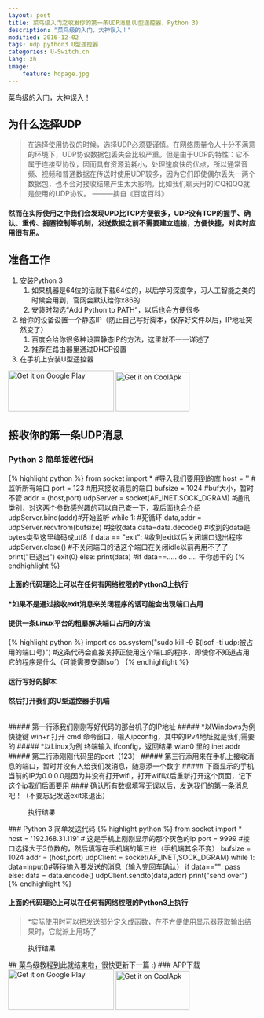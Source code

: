 ```yaml
---
layout: post
title: 菜鸟级入门之收发你的第一条UDP消息(U型遥控器，Python 3)
description: "菜鸟级的入门，大神误入！"
modified: 2016-12-02
tags: udp python3 U型遥控器
categories: U-Switch.cn
lang: zh
image:
    feature: hdpage.jpg
---
```


菜鸟级的入门，大神误入！



## 为什么选择UDP

> 在选择使用协议的时候，选择UDP必须要谨慎。在网络质量令人十分不满意的环境下，UDP协议数据包丢失会比较严重。但是由于UDP的特性：它不属于连接型协议，因而具有资源消耗小，处理速度快的优点，所以通常音频、视频和普通数据在传送时使用UDP较多，因为它们即使偶尔丢失一两个数据包，也不会对接收结果产生太大影响。比如我们聊天用的ICQ和QQ就是使用的UDP协议。 ———摘自《百度百科》
 
#### 然而在实际使用之中我们会发现UPD比TCP方便很多，UDP没有TCP的握手、确认、重传、拥塞控制等机制，发送数据之前不需要建立连接，方便快捷，对实时应用很有用。

## 准备工作
1. 安装Python 3
   1. 如果机器是64位的话就下载64位的，以后学习深度学，习人工智能之类的时候会用到，官网会默认给你x86的
   2. 安装时勾选“Add Python to PATH”，以后也会方便很多
2. 给你的设备设置一个静态IP（防止自己写好脚本，保存好文件以后，IP地址突然变了）
   1. 百度会给你很多种设置静态IP的方法，这里就不一一详述了
   2. 推荐在路由器里通过DHCP设置
3. 在手机上安装U型遥控器

<a href='https://play.google.com/store/apps/details?id=com.typey.tool.uswitch&pcampaignid=MKT-Other-global-all-co-prtnr-py-PartBadge-Mar2515-1'><img alt='Get it on Google Play' src='https://play.google.com/intl/en_us/badges/images/generic/en_badge_web_generic.png' height="83" width="215"/></a>
<a href='https://www.coolapk.com/apk/188229'><img alt='Get it on CoolApk' src='{{ site.url }}/images/coolan.png' height="80" width="150"/></a>


## 接收你的第一条UDP消息
### Python 3 简单接收代码

{% highlight python %}
from socket import * #导入我们要用到的库
host = '' #监听所有端口
port = 123 #用来接收消息的端口
bufsize = 1024 #buf大小，暂时不管
addr = (host,port)
udpServer = socket(AF_INET,SOCK_DGRAM) #通讯类别，对这两个参数感兴趣的可以自己查一下，我后面也会介绍
udpServer.bind(addr)#开始监听
while 1: #死循环
    data,addr = udpServer.recvfrom(bufsize) #接收data
	data=data.decode() #收到的data是bytes类型这里编码成utf8
    if data == "exit": #收到exit以后关闭端口退出程序
        udpServer.close() #不关闭端口的话这个端口在关闭idle以前再用不了了
		print("已退出")
        exit(0) 
    else:
        print(data)
        #if data==..... do .... 干你想干的
{% endhighlight %}

#### 上面的代码理论上可以在任何有网络权限的Python3上执行

#### *如果不是通过接收exit消息来关闭程序的话可能会出现端口占用
#### 提供一条Linux平台的粗暴解决端口占用的方法
{% highlight python %}
import os
os.system("sudo kill -9 $(lsof -ti udp:被占用的端口号)")
#这条代码会直接关掉正使用这个端口的程序，即使你不知道占用它的程序是什么（可能需要安装lsof）
{% endhighlight %}
#### 运行写好的脚本
#### 然后打开我们的U型遥控器手机端
<figure class="half center">
	<a href="{{ site.url }}/images/p1_u_cn/Screenshot_20180607-234249.jpg"> <img src="{{ site.url }}/images/p1_u_cn/Screenshot_20180607-234249.jpg" alt=""></a>
</figure>
##### 第一行添我们刚刚写好代码的那台机子的IP地址
#####    *以Windows为例 快捷键 win+r 打开 cmd 命令窗口，输入ipconfig，其中的IPv4地址就是我们需要的
#####    *以Linux为例 终端输入 ifconfig，返回结果 wlan0 里的 inet addr
##### 第二行添刚刚代码里的port（123）
##### 第三行添用来在手机上接收消息的端口，暂时并没有人给我们发消息，随意添一个数字
##### 下面显示的手机当前的IP为0.0.0.0是因为并没有打开wifi，打开wifi以后重新打开这个页面，记下这个ip我们后面要用
#### 确认所有数据填写无误以后，发送我们的第一条消息吧！（不要忘记发送exit来退出）
<figure class="half center">
	<a href="{{ site.url }}/images/p1_u_cn/01.jpg"> <img src="{{ site.url }}/images/p1_u_cn/01.jpg" alt=""></a>
	<figcaption>执行结果</figcaption>
</figure>
### Python 3 简单发送代码
{% highlight python %}
from socket import *
host  = '192.168.31.119' # 这是手机上刚刚显示的那个灰色的ip
port = 9999 #接口选择大于3位数的，然后填写在手机端的第三栏（手机端其余不变）
bufsize = 1024
addr = (host,port)
udpClient = socket(AF_INET,SOCK_DGRAM)
while 1:
	data=input()#等待输入要发送的消息（输入完回车确认）
	if data=="":
		pass
	else:
		data = data.encode()
		udpClient.sendto(data,addr)
		print("send over")
{% endhighlight %}

#### 上面的代码理论上可以在任何有网络权限的Python3上执行

> *实际使用时可以把发送部分定义成函数，在不方便使用显示器获取输出结果时，它就派上用场了

<figure class="half center">
	<a href="{{ site.url }}/images/p1_u_cn/02.jpg"> <img src="{{ site.url }}/images/p1_u_cn/02.jpg" alt=""></a>
	<figcaption>执行结果</figcaption>
</figure>
## 菜鸟级教程到此就结束啦，很快更新下一篇 :)
### APP下载
<a href='https://play.google.com/store/apps/details?id=com.typey.tool.uswitch&pcampaignid=MKT-Other-global-all-co-prtnr-py-PartBadge-Mar2515-1'><img alt='Get it on Google Play' src='https://play.google.com/intl/en_us/badges/images/generic/en_badge_web_generic.png' height="83" width="215"/></a>
<a href='https://www.coolapk.com/apk/188229'><img alt='Get it on CoolApk' src='{{ site.url }}/images/coolan.png' height="80" width="150"/></a>